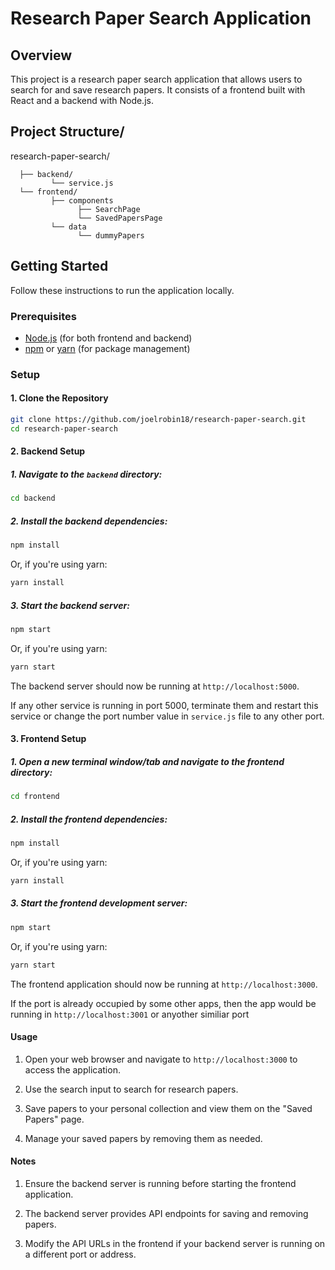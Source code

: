 # Research Paper Search Application

## Overview

This project is a research paper search application that allows users to search for and save research papers. It consists of a frontend built with React and a backend with Node.js.

## Project Structure/

research-paper-search/ 

      ├── backend/ 
             └── service.js
      └── frontend/
             ├── components
                   ├── SearchPage
                   └── SavedPapersPage
             └── data
                   └── dummyPapers

## Getting Started

Follow these instructions to run the application locally.

### Prerequisites

- [Node.js](https://nodejs.org/) (for both frontend and backend)
- [npm](https://www.npmjs.com/) or [yarn](https://yarnpkg.com/) (for package management)

### Setup

#### 1. Clone the Repository

```bash
git clone https://github.com/joelrobin18/research-paper-search.git
cd research-paper-search
```

#### 2. Backend Setup

##### 1. Navigate to the `backend` directory:

```bash
cd backend
```

##### 2. Install the backend dependencies:

```bash
npm install
```

Or, if you're using yarn:

```bash
yarn install
```

##### 3. Start the backend server:

```bash
npm start
```

Or, if you're using yarn:

```bash
yarn start
```

The backend server should now be running at `http://localhost:5000`.

If any other service is running in port 5000, terminate them and restart this service or change the port number value in `service.js` file to any other port.

#### 3. Frontend Setup

##### 1. Open a new terminal window/tab and navigate to the frontend directory:

```bash
cd frontend
```

##### 2. Install the frontend dependencies:

```bash
npm install
```

Or, if you're using yarn:

```bash
yarn install
```

##### 3. Start the frontend development server:

```bash
npm start
```

Or, if you're using yarn:

```bash
yarn start
```

The frontend application should now be running at `http://localhost:3000`.

If the port is already occupied by some other apps, then the app would be running in `http://localhost:3001` or anyother similiar port

#### Usage

1. Open your web browser and navigate to `http://localhost:3000` to access the application.

2. Use the search input to search for research papers.

3. Save papers to your personal collection and view them on the "Saved Papers" page.

4. Manage your saved papers by removing them as needed.

#### Notes

1. Ensure the backend server is running before starting the frontend application.

2. The backend server provides API endpoints for saving and removing papers.

3. Modify the API URLs in the frontend if your backend server is running on a different port or address.
